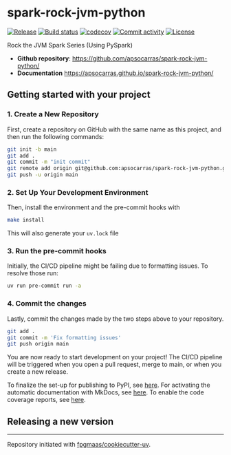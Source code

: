 # spark-rock-jvm-python

[![Release](https://img.shields.io/github/v/release/apsocarras/spark-rock-jvm-python)](https://img.shields.io/github/v/release/apsocarras/spark-rock-jvm-python)
[![Build status](https://img.shields.io/github/actions/workflow/status/apsocarras/spark-rock-jvm-python/main.yml?branch=main)](https://github.com/apsocarras/spark-rock-jvm-python/actions/workflows/main.yml?query=branch%3Amain)
[![codecov](https://codecov.io/gh/apsocarras/spark-rock-jvm-python/branch/main/graph/badge.svg)](https://codecov.io/gh/apsocarras/spark-rock-jvm-python)
[![Commit activity](https://img.shields.io/github/commit-activity/m/apsocarras/spark-rock-jvm-python)](https://img.shields.io/github/commit-activity/m/apsocarras/spark-rock-jvm-python)
[![License](https://img.shields.io/github/license/apsocarras/spark-rock-jvm-python)](https://img.shields.io/github/license/apsocarras/spark-rock-jvm-python)

Rock the JVM Spark Series (Using PySpark)

- **Github repository**: <https://github.com/apsocarras/spark-rock-jvm-python/>
- **Documentation** <https://apsocarras.github.io/spark-rock-jvm-python/>

## Getting started with your project

### 1. Create a New Repository

First, create a repository on GitHub with the same name as this project, and then run the following commands:

```bash
git init -b main
git add .
git commit -m "init commit"
git remote add origin git@github.com:apsocarras/spark-rock-jvm-python.git
git push -u origin main
```

### 2. Set Up Your Development Environment

Then, install the environment and the pre-commit hooks with

```bash
make install
```

This will also generate your `uv.lock` file

### 3. Run the pre-commit hooks

Initially, the CI/CD pipeline might be failing due to formatting issues. To resolve those run:

```bash
uv run pre-commit run -a
```

### 4. Commit the changes

Lastly, commit the changes made by the two steps above to your repository.

```bash
git add .
git commit -m 'Fix formatting issues'
git push origin main
```

You are now ready to start development on your project!
The CI/CD pipeline will be triggered when you open a pull request, merge to main, or when you create a new release.

To finalize the set-up for publishing to PyPI, see [here](https://fpgmaas.github.io/cookiecutter-uv/features/publishing/#set-up-for-pypi).
For activating the automatic documentation with MkDocs, see [here](https://fpgmaas.github.io/cookiecutter-uv/features/mkdocs/#enabling-the-documentation-on-github).
To enable the code coverage reports, see [here](https://fpgmaas.github.io/cookiecutter-uv/features/codecov/).

## Releasing a new version

---

Repository initiated with [fpgmaas/cookiecutter-uv](https://github.com/fpgmaas/cookiecutter-uv).
